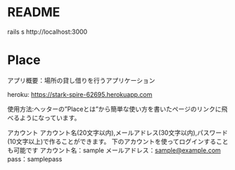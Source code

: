 # README

rails s
http://localhost:3000

# Place
アプリ概要：場所の貸し借りを行うアプリケーション

heroku: https://stark-spire-62695.herokuapp.com

使用方法:ヘッターの”Placeとは”から簡単な使い方を書いたページのリンクに飛べるようになっています。

アカウント
アカウント名(20文字以内),メールアドレス(30文字以内),パスワード(10文字以上)で作ることができます。
下のアカウントを使ってログインすることも可能です
アカウント名：sample
メールアドレス：sample@example.com
pass：samplepass
